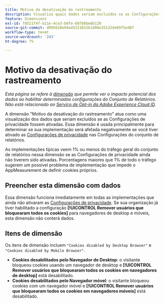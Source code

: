 ```yaml
---
title: Motivo da desativação do rastreamento
description: Visualiza quais dados seriam excluídos se as Configurações de privacidade fossem ativadas.
feature: Dimensions
exl-id: f0521f4f-b11e-4ce3-b0fe-60788be6b120
source-git-commit: d095628e94a45221815b1d08e35132de09f5ed8f
workflow-type: tm+mt
source-wordcount: '243'
ht-degree: 7%

---
```


# Motivo da desativação do rastreamento

*Esta página se refere à [dimensão](overview.md) que permite ver o impacto potencial dos dados ao habilitar determinadas configurações do Conjunto de Relatórios. Não está relacionado ao [Serviço de Opt-in da Adobe Experience Cloud ID](https://experienceleague.adobe.com/docs/id-service/using/implementation/opt-in-service/optin-overview.html?lang=pt-BR).*

A dimensão &quot;Motivo da desativação do rastreamento&quot; atua como uma visualização dos dados que seriam excluídos se as Configurações de privacidade fossem ativadas. Essa dimensão é usada principalmente para determinar se sua implementação será afetada negativamente se você tiver ativado as [Configurações de privacidade](https://experienceleague.adobe.com/docs/core-services/interface/administration/ec-cookies/browser-cookie-settings.html) nas Configurações do conjunto de relatórios.

As implementações típicas veem 1% ou menos do tráfego geral do conjunto de relatórios nessa dimensão se as Configurações de privacidade ainda não tiverem sido ativadas. Porcentagens maiores que 1% de todo o tráfego sugerem um possível problema de implementação que impede o AppMeasurement de definir cookies próprios.

## Preencher esta dimensão com dados

Essa dimensão funciona imediatamente em todas as implementações que ainda não ativaram as [Configurações de privacidade](https://experienceleague.adobe.com/docs/core-services/interface/administration/ec-cookies/browser-cookie-settings.html). Se sua organização já tiver habilitado a configuração **[!UICONTROL Remover usuários que bloquearam todos os cookies]** para navegadores de desktop e móveis, esta dimensão não conterá dados.

## Itens de dimensão

Os itens de dimensão incluem `"Cookies disabled by Desktop Browser"` e `"Cookies disabled by Mobile Browser"`.

* **Cookies desabilitados pelo Navegador de Desktop**: o visitante bloqueou cookies usando um navegador de desktop e **[!UICONTROL Remover usuários que bloquearam todos os cookies em navegadores de desktop]** está desabilitado.
* **Cookies desabilitados pelo Navegador móvel**: o visitante bloqueou cookies com um navegador móvel e **[!UICONTROL Remover usuários que bloquearam todos os cookies em navegadores móveis]** está desabilitado.
